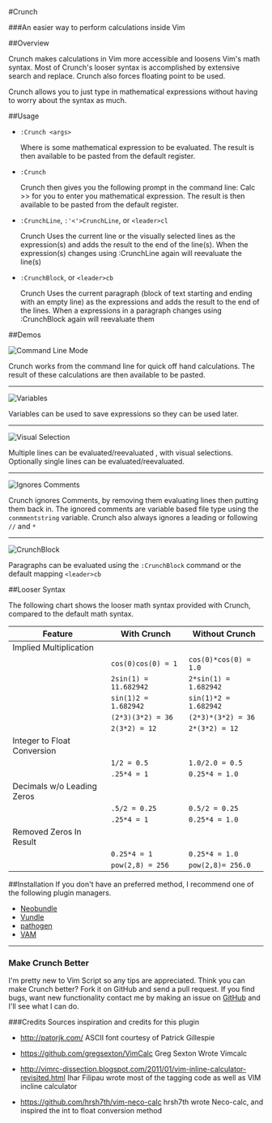 #Crunch

###An easier way to perform calculations inside Vim

##Overview

Crunch makes calculations in Vim more accessible and loosens Vim's math syntax.
Most of Crunch's looser syntax is accomplished by extensive search and replace.
Crunch also forces floating point to be used. 

Crunch allows you to just type in mathematical expressions without having to
worry about the syntax as much.

##Usage
*   `:Crunch <args>`

    Where <args> is some mathematical expression to be evaluated. The result
    is then available to be pasted from the default register.

*  `:Crunch`

    Crunch then gives you the following prompt in the command line:
    Calc >>
    for you to enter you mathematical expression. The result is then available
    to be pasted from the default register.

*  `:CrunchLine`, `:'<'>CrunchLine`, or `<leader>cl`

    Crunch Uses the current line or the visually selected lines as the
    expression(s) and adds the result to the end of the line(s). When the
    expression(s) changes using :CrunchLine again will reevaluate the line(s)

*  `:CrunchBlock`, or `<leader>cb`

    Crunch Uses the current paragraph (block of text starting and ending with
    an empty line) as the expressions and adds the result to the end of the
    lines. When a expressions in a paragraph changes using :CrunchBlock again
    will reevaluate them

##Demos

![Command Line Mode](http://i.imgur.com/Fu0j3OE.gif) 

Crunch works from the command line for quick off hand calculations. The result
of these calculations are then available to be pasted.

---


![Variables](http://i.imgur.com/fZw0B4S.gif)

Variables can be used to save expressions so they can be used later.

---

![Visual Selection](http://i.imgur.com/U4pkM6d.gif) 

Multiple lines can be evaluated/reevaluated , with visual selections.
Optionally single lines can be evaluated/reevaluated.

---

![Ignores Comments](http://i.imgur.com/yu2xGWk.gif)

Crunch ignores Comments, by removing them evaluating lines then putting them
back in. The ignored comments are variable based file type using the
`conmmentstring` variable. Crunch also always ignores a leading or following
`//` and `*` 

---

![CrunchBlock](http://i.imgur.com/i3IDNIR.gif) 

Paragraphs can be evaluated using the `:CrunchBlock` command or the default
mapping `<leader>cb`

##Looser Syntax

The following chart shows the looser math syntax provided with Crunch, compared 
to the default math syntax.

|       **Feature**         |    **With Crunch**      |  **Without Crunch** |
| ------------------------- | ---------------------   | ------------------- |
|Implied Multiplication     |                         |                     |
|                           |`cos(0)cos(0) = 1`       |`cos(0)*cos(0) = 1.0`|
|                           |`2sin(1) = 11.682942`    |`2*sin(1) = 1.682942`|
|                           |`sin(1)2 = 1.682942`     |`sin(1)*2 = 1.682942`|
|                           |`(2*3)(3*2) = 36`        |`(2*3)*(3*2) = 36`   |
|                           |`2(3*2) = 12`            |`2*(3*2) = 12`       |
|Integer to Float Conversion|                         |                     |
|                           |`1/2 = 0.5`              |`1.0/2.0 = 0.5`      |
|                           |`.25*4 = 1`              |`0.25*4 = 1.0`       |
|Decimals w/o Leading Zeros |                         |                     |
|                           |`.5/2 = 0.25`            |`0.5/2 = 0.25`       |
|                           |`.25*4 = 1`              |`0.25*4 = 1.0`       |
|Removed Zeros In Result    |                         |                     |
|                           |`0.25*4 = 1`             |`0.25*4 = 1.0`       |
|                           |`pow(2,8) = 256`         |`pow(2,8)= 256.0`    |
                                                                             
##Installation
If you don't have an preferred method, I recommend one of the following plugin
managers.
* [Neobundle](https://github.com/Shougo/neobundle.vim)
* [Vundle](https://github.com/gmarik/vundle)
* [pathogen](https://github.com/tpope/vim-pathogen)
* [VAM](https://github.com/MarcWeber/vim-addon-manager)

------------------------------------------------------------------------------

### Make Crunch Better
I'm pretty new to Vim Script so any tips are appreciated. Think you can make
Crunch better? Fork it on GitHub and send a pull request. If you find bugs,
want new functionality contact me by making an issue on
[GitHub](https://github.com/arecarn/crunch/issues) and I'll see what I can do. 

###Credits
Sources inspiration and credits for this plugin

- http://patorjk.com/
  ASCII font courtesy of Patrick Gillespie 

- https://github.com/gregsexton/VimCalc
  Greg Sexton Wrote Vimcalc

- http://vimrc-dissection.blogspot.com/2011/01/vim-inline-calculator-revisited.html
  Ihar Filipau wrote most of the tagging code as well as VIM incline
  calculator 

- https://github.com/hrsh7th/vim-neco-calc
  hrsh7th wrote Neco-calc, and inspired the int to float conversion method
